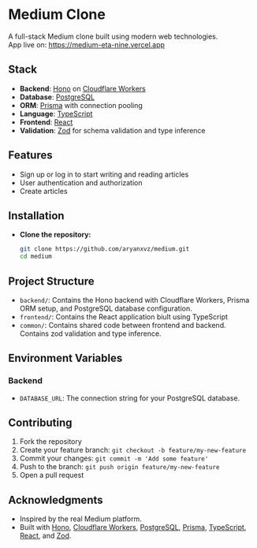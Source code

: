 # Medium Clone

A full-stack Medium clone built using modern web technologies.    
App live on: https://medium-eta-nine.vercel.app

## Stack

- **Backend**: [Hono](https://hono.dev/) on [Cloudflare Workers](https://workers.cloudflare.com/)
- **Database**: [PostgreSQL](https://www.postgresql.org/)
- **ORM**: [Prisma](https://www.prisma.io/) with connection pooling
- **Language**: [TypeScript](https://www.typescriptlang.org/)
- **Frontend**: [React](https://reactjs.org/)
- **Validation**: [Zod](https://zod.dev/) for schema validation and type inference

## Features

- Sign up or log in to start writing and reading articles
- User authentication and authorization
- Create articles

## Installation

-  **Clone the repository:**

    ```sh
    git clone https://github.com/aryanxvz/medium.git
    cd medium
    ```

## Project Structure

- `backend/`: Contains the Hono backend with Cloudflare Workers, Prisma ORM setup, and PostgreSQL database configuration.
- `frontend/`: Contains the React application biult using TypeScript
- `common/`: Contains shared code between frontend and backend. Contains zod validation and type inference.

## Environment Variables

### Backend

- `DATABASE_URL`: The connection string for your PostgreSQL database.

## Contributing

1. Fork the repository
2. Create your feature branch: `git checkout -b feature/my-new-feature`
3. Commit your changes: `git commit -m 'Add some feature'`
4. Push to the branch: `git push origin feature/my-new-feature`
5. Open a pull request

## Acknowledgments

- Inspired by the real Medium platform.
- Built with [Hono](https://hono.dev/), [Cloudflare Workers](https://workers.cloudflare.com/), [PostgreSQL](https://www.postgresql.org/), [Prisma](https://www.prisma.io/), [TypeScript](https://www.typescriptlang.org/), [React](https://reactjs.org/), and [Zod](https://zod.dev/).

